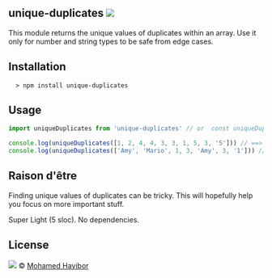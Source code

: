 unique-duplicates ![](https://img.shields.io/badge/status-stable-green.svg)
----
This module returns the unique values of duplicates within an array. Use it only for number and string types to be safe from edge cases.

## Installation
```
  > npm install unique-duplicates
```

## Usage

```js
import uniqueDuplicates from 'unique-duplicates' // or  const uniqueDuplicates = require('unique-duplicates')

console.log(uniqueDuplicates([1, 2, 4, 4, 3, 3, 1, 5, 3, '5'])) // ==> [1, 4, 3]
console.log(uniqueDuplicates(['Amy', 'Mario', 1, 3, 'Amy', 3, '1'])) // ==> [ 'Amy', 3 ]
```

## Raison d'être
Finding unique values of duplicates can be tricky. This will hopefully help you focus on more important stuff.

Super Light (5 sloc). No dependencies.

## License
![](https://img.shields.io/badge/license-MIT-blue.svg) © [Mohamed Hayibor](https://github.com/mohamedhayibor)

